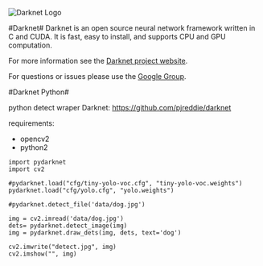 ![Darknet Logo](http://pjreddie.com/media/files/darknet-black-small.png)

#Darknet#
Darknet is an open source neural network framework written in C and CUDA. It is fast, easy to install, and supports CPU and GPU computation.

For more information see the [Darknet project website](http://pjreddie.com/darknet).

For questions or issues please use the [Google Group](https://groups.google.com/forum/#!forum/darknet).

#Darknet Python#

python detect wraper Darknet: https://github.com/pjreddie/darknet

requirements:

 - opencv2
 - python2

````
import pydarknet
import cv2

#pydarknet.load("cfg/tiny-yolo-voc.cfg", "tiny-yolo-voc.weights")
pydarknet.load("cfg/yolo.cfg", "yolo.weights")

#pydarknet.detect_file('data/dog.jpg')

img = cv2.imread('data/dog.jpg')
dets= pydarknet.detect_image(img)
img = pydarknet.draw_dets(img, dets, text='dog')

cv2.imwrite("detect.jpg", img)
cv2.imshow("", img)
````
